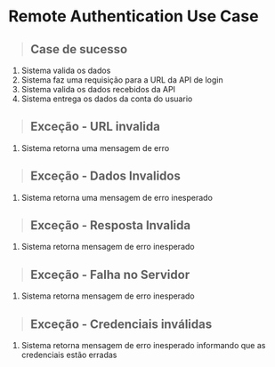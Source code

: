# Remote Authentication Use Case

> ## Case de sucesso
1. Sistema valida os dados
2. Sistema faz uma requisição para a URL da API de login
3. Sistema valida os dados recebidos da API
4. Sistema entrega os dados da conta do usuario

> ## Exceção - URL invalida
1. Sistema retorna uma mensagem de erro

> ## Exceção - Dados Invalidos
1. Sistema retorna uma mensagem de erro inesperado

> ## Exceção - Resposta Invalida
1. Sistema retorna mensagem de erro inesperado

> ## Exceção - Falha no Servidor
1. Sistema retorna mensagem de erro inesperado

> ## Exceção - Credenciais inválidas
1. Sistema retorna mensagem de erro inesperado informando que as credenciais estão erradas
